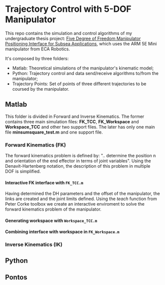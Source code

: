 # Trajectory Control with 5-DOF Manipulator

This repo contains the simulation and control algorithms of my undergraduate thesis project: [Five Degree of Freedom Manipulator Positioning Interface for Subsea Applications](https://www.maxwell.vrac.puc-rio.br/colecao.php?strSecao=resultado&nrSeq=53802@2), which uses the ARM 5E Mini manipulator from ECA Robotics.

It's composed by three folders:

- Matlab: Theoretical simulations of the manipulator's kinematic model;
- Python: Trajectory control and data send/receive algorithms to/from the manipulator;
- Trajectory Points: Set of points of three different trajectories to be coursed by the manipulator.

## Matlab

This folder is divided in Forward and Inverse Kinematics. The former contains three main simulation files: **FK_TCC**, **FK_Workspace** and **Workspace_TCC** and other two support files. The later has only one main file **minsumsquare_test.m** and one support file.

### Forward Kinematics (FK)

The forward kinematics problem is defined by: ".. determine the position n and orientation of the end effector in terms of joint variables". Using the Denavit-Hartenberg notation, the description of this problem in multiple DOF is simplified.

#### Interactive FK interface with `FK_TCC.m`

Having determined the DH parameters and the offset of the manipulator, the links are created and the joint limits defined. Using the _teach_ function from Peter Corke toolbox we create an interactive enviroment to solve the forward kinematics problem of the manipulator.

#### Generating workspace with `Workspace_TCC.m`

#### Combining interface with workspace in `FK_Workspace.m`

### Inverse Kinematics (IK)

## Python
 
## Pontos

